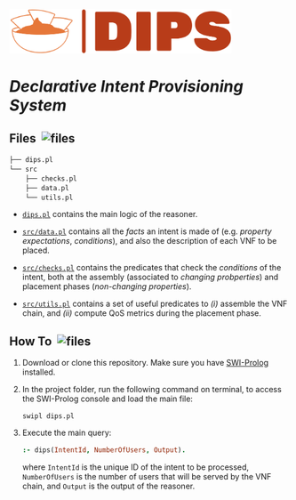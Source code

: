 <picture>
    <source media="(prefers-color-scheme: dark)" srcset="img/logo.dark.png"><img width=400 alt="dips-logo" src="img/logo.png"/>
</picture>

# _Declarative Intent Provisioning System_

## Files &nbsp;<picture><source media="(prefers-color-scheme: dark)" srcset="https://cdn-icons-png.flaticon.com/512/2822/2822755.png"><img width="20" height="20" alt="files" src="https://cdn-icons-png.flaticon.com/512/2822/2822584.png"/>
</picture>

```bash
├── dips.pl
└── src
    ├── checks.pl
    ├── data.pl
    └── utils.pl
```

 - [`dips.pl`](dips.pl) contains the main logic of the reasoner.

 - [`src/data.pl`](src/data.pl) contains all the _facts_ an intent is made of (e.g. _property expectations_, _conditions_), and also the description of each VNF to be placed.

 - [`src/checks.pl`](src/checks.pl) contains the predicates that check the _conditions_ of the intent, both at the assembly (associated to _changing probperties_) and placement phases (_non-changing properties_).

 - [`src/utils.pl`](src/utils.pl) contains a set of useful predicates to _(i)_ assemble the VNF chain, and _(ii)_ compute QoS metrics during the placement phase.


 ## How To &nbsp;<picture><source media="(prefers-color-scheme: dark)" srcset="https://cdn-icons-png.flaticon.com/512/2666/2666505.png"><img width="20" height="20" alt="files" src="https://cdn-icons-png.flaticon.com/512/2666/2666469.png">
</picture>

1. Download or clone this repository. Make sure you have [SWI-Prolog](https://www.swi-prolog.org/download/stable) installed.

2. In the project folder, run the following command on terminal, to access the SWI-Prolog console and load the main file:
    ```console 
    swipl dips.pl
    ```

3. Execute the main query:
    ```prolog
    :- dips(IntentId, NumberOfUsers, Output).
    ```

    where `IntentId` is the unique ID of the intent to be processed, `NumberOfUsers` is the number of users that will be served by the VNF chain, and `Output` is the output of the reasoner.



